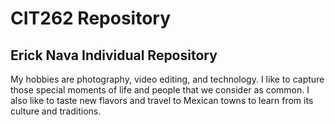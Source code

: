 CIT262 Repository
=======

Erick Nava Individual Repository
-----------

My hobbies are photography, video editing, and technology.
I like to capture those special moments of life and people that we consider as common.
I also like to taste new flavors and travel to Mexican towns to learn from its culture and traditions.
